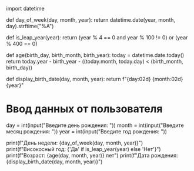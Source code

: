 import datetime

def day_of_week(day, month, year):
    return datetime.date(year, month, day).strftime("%A")

def is_leap_year(year):
    return (year % 4 == 0 and year % 100 != 0) or (year % 400 == 0)

def age(birth_day, birth_month, birth_year):
    today = datetime.date.today()
    return today.year - birth_year - ((today.month, today.day) < (birth_month, birth_day))

def display_birth_date(day, month, year):
    return f"{day:02d} {month:02d} {year}"

# Ввод данных от пользователя
day = int(input("Введите день рождения: "))
month = int(input("Введите месяц рождения: "))
year = int(input("Введите год рождения: "))

print(f"День недели: {day_of_week(day, month, year)}")
print(f"Високосный год: {'Да' if is_leap_year(year) else 'Нет'}")
print(f"Возраст: {age(day, month, year)} лет")
print(f"Дата рождения: {display_birth_date(day, month, year)}")
